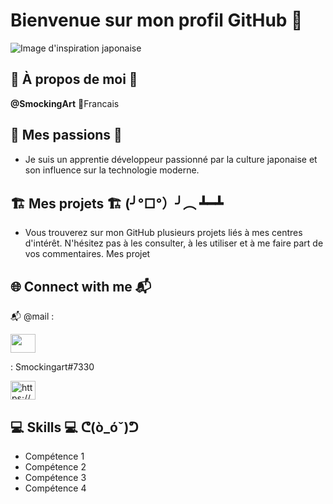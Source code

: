 # Bienvenue sur mon profil GitHub 🌸

![Image d'inspiration japonaise](https://example.com/background.jpg)

## 🌟 À propos de moi 🌟

**@SmockingArt** 👺Francais 

## 🍜 Mes passions 🍜

- Je suis un apprentie développeur passionné par la culture japonaise et son influence sur la technologie moderne.

## 🏗️ Mes projets 🏗️ (╯°□°）╯︵ ┻━┻

- Vous trouverez sur mon GitHub plusieurs projets liés à mes centres d'intérêt. N'hésitez pas à les consulter, à les utiliser et à me faire part de vos commentaires. 
Mes projet

## 🌐 Connect with me 📬

📬 @mail : 

<a target="blank"><img align="center" src="https://raw.githubusercontent.com/rahuldkjain/github-profile-readme-generator/master/src/images/icons/Social/discord.svg"  height="30" width="40" /></a>
</p>
: Smockingart#7330

<a href="https://www.linkedin.com/in/smocking-art-5a2505254/" target="blank"><img align="center" src="https://raw.githubusercontent.com/rahuldkjain/github-profile-readme-generator/master/src/images/icons/Social/linked-in-alt.svg" alt="https://www.linkedin.com/in/smocking-art-5a2505254/" height="30" width="40" /></a>

## 💻 Skills 💻 ᕦ(ò_óˇ)ᕤ

- Compétence 1
- Compétence 2
- Compétence 3
- Compétence 4
